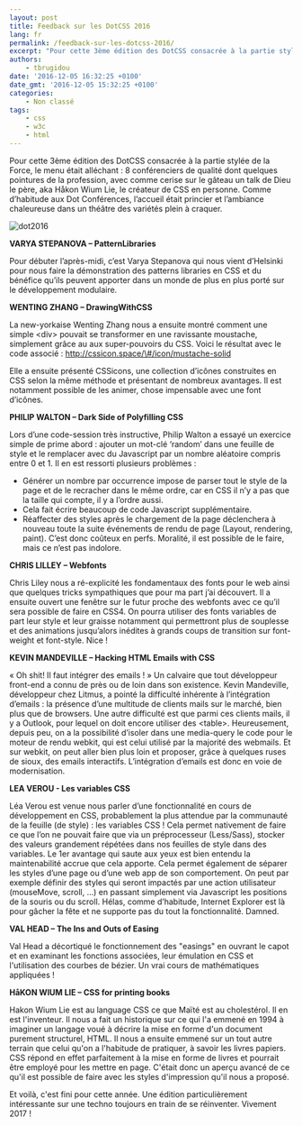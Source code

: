 ```yaml
---
layout: post
title: Feedback sur les DotCSS 2016
lang: fr
permalink: /feedback-sur-les-dotcss-2016/
excerpt: "Pour cette 3ème édition des DotCSS consacrée à la partie stylée de la Force, le menu était alléchant : 8 conférenciers de qualité dont quelques pointures de la profession, avec comme cerise sur le gâteau un talk de Dieu le père, aka Håkon Wium Lie, le créateur de CSS en personne. Comme d’habitude aux Dot Conférences, l’accueil était princier et l’ambiance chaleureuse dans un théâtre des variétés plein à craquer."
authors:
    - tbrugidou
date: '2016-12-05 16:32:25 +0100'
date_gmt: '2016-12-05 15:32:25 +0100'
categories:
    - Non classé
tags:
    - css
    - w3c
    - html
---
```


Pour cette 3ème édition des DotCSS consacrée à la partie stylée de la Force, le menu était alléchant : 8 conférenciers de qualité dont quelques pointures de la profession, avec comme cerise sur le gâteau un talk de Dieu le père, aka Håkon Wium Lie, le créateur de CSS en personne. Comme d’habitude aux Dot Conférences, l’accueil était princier et l’ambiance chaleureuse dans un théâtre des variétés plein à craquer.

![dot2016](/assets/2016-12-05-feedback-sur-les-dotcss-2016/dot2016.jpg)

**VARYA STEPANOVA – PatternLibraries**

Pour débuter l’après-midi, c’est Varya Stepanova qui nous vient d’Helsinki pour nous faire la démonstration des patterns libraries en CSS et du bénéfice qu’ils peuvent apporter dans un monde de plus en plus porté sur le développement modulaire.

**WENTING ZHANG – DrawingWithCSS**

La new-yorkaise Wenting Zhang nous a ensuite montré comment une simple &lt;div&gt; pouvait se transformer en une ravissante moustache, simplement grâce au aux super-pouvoirs du CSS.
Voici le résultat avec le code associé : http://cssicon.space/\#/icon/mustache-solid

Elle a ensuite présenté CSSicons, une collection d’icônes construites en CSS selon la même méthode et présentant de nombreux avantages. Il est notamment possible de les animer, chose impensable avec une font d’icônes.

**PHILIP WALTON – Dark Side of Polyfilling CSS**

Lors d’une code-session très instructive, Philip Walton a essayé un exercice simple de prime abord : ajouter un mot-clé ‘random’ dans une feuille de style et le remplacer avec du Javascript par un nombre aléatoire compris entre 0 et 1. Il en est ressorti plusieurs problèmes :
- Générer un nombre par occurrence impose de parser tout le style de la page et de le recracher dans le même ordre, car en CSS il n’y a pas que la taille qui compte, il y a l’ordre aussi.
- Cela fait écrire beaucoup de code Javascript supplémentaire.
- Réaffecter des styles après le chargement de la page déclenchera à nouveau toute la suite événements de rendu de page (Layout, rendering, paint). C’est donc coûteux en perfs.
Moralité, il est possible de le faire, mais ce n’est pas indolore.

**CHRIS LILLEY – Webfonts**

Chris Liley nous a ré-explicité les fondamentaux des fonts pour le web ainsi que quelques tricks sympathiques que pour ma part j’ai découvert. Il a ensuite ouvert une fenêtre sur le futur proche des webfonts avec ce qu’il sera possible de faire en CSS4. On pourra utiliser des fonts variables de part leur style et leur graisse notamment qui permettront plus de souplesse et des animations jusqu’alors inédites à grands coups de transition sur font-weight et font-style. Nice !

**KEVIN MANDEVILLE – Hacking HTML Emails with CSS**

« Oh shit! Il faut intégrer des emails ! » Un calvaire que tout développeur front-end a connu de près ou de loin dans son existence. Kevin Mandeville, développeur chez Litmus, a pointé la difficulté inhérente à l’intégration d’emails : la présence d’une multitude de clients mails sur le marché, bien plus que de browsers. Une autre difficulté est que parmi ces clients mails, il y a Outlook, pour lequel on doit encore utiliser des &lt;table&gt;. Heureusement, depuis peu, on a la possibilité d’isoler dans une media-query le code pour le moteur de rendu webkit, qui est celui utilisé par la majorité des webmails. Et sur webkit, on peut aller bien plus loin et proposer, grâce à quelques ruses de sioux, des emails interactifs. L’intégration d’emails est donc en voie de modernisation.

**LEA VEROU - Les variables CSS**

Léa Verou est venue nous parler d’une fonctionnalité en cours de développement en CSS, probablement la plus attendue par la communauté de la feuille (de style) : les variables CSS !
Cela permet nativement de faire ce que l’on ne pouvait faire que via un préprocesseur (Less/Sass), stocker des valeurs grandement répétées dans nos feuilles de style dans des variables.
Le 1er avantage qui saute aux yeux est bien entendu la maintenabilité accrue que cela apporte. Cela permet également de séparer les styles d’une page ou d’une web app de son comportement. On peut par exemple définir des styles qui seront impactés par une action utilisateur (mouseMove, scroll, …) en passant simplement via Javascript les positions de la souris ou du scroll.
Hélas, comme d’habitude, Internet Explorer est là pour gâcher la fête et ne supporte pas du tout la fonctionnalité. Damned.

**VAL HEAD – The Ins and Outs of Easing**

Val Head a décortiqué le fonctionnement des "easings" en ouvrant le capot et en examinant les fonctions associées, leur émulation en CSS et l'utilisation des courbes de bézier. Un vrai cours de mathématiques appliquées !

**HåKON WIUM LIE – CSS for printing books**

Hakon Wium Lie est au language CSS ce que Maïté est au cholestérol. Il en est l'inventeur. Il nous a fait un historique sur ce qui l'a emmené en 1994 à imaginer un langage voué à décrire la mise en forme d'un document purement structurel, HTML.
Il nous a ensuite emmené sur un tout autre terrain que celui qu'on a l'habitude de pratiquer, à savoir les livres papiers. CSS répond en effet parfaitement à la mise en forme de livres et pourrait être employé pour les mettre en page. C'était donc un aperçu avancé de ce qu'il est possible de faire avec les styles d'impression qu'il nous a proposé.

Et voilà, c'est fini pour cette année. Une édition particulièrement intéressante sur une techno toujours en train de se réinventer. Vivement 2017 !
